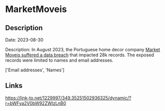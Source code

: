 # MarketMoveis

## Description

Date: 2023-08-30

Description:
In August 2023, the Portuguese home decor company <a href="https://portaldaqueixa.com/brands/market-moveis/complaints/market-moveis-encomenda-atrasada-nao-respondem-emails-nem-chamadas-e-email-fraudulento-98633223" target="_blank" rel="noopener">Market Moveis suffered a data breach</a> that impacted 28k records. The exposed records were limited to names and email addresses.


['Email addresses', 'Names']

## Links

https://link-to.net/1229997/349.35251502936325/dynamic/?r=bWFya2V0bW92ZWlzLnB0